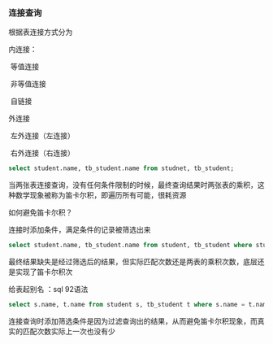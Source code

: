 ### 连接查询

根据表连接方式分为

内连接：

​	等值连接

​	非等值连接

​	自链接

外连接

​	左外连接（左连接）

​	右外连接（右连接）



```sql
select student.name, tb_student.name from studnet, tb_student;
```

当两张表连接查询，没有任何条件限制的时候，最终查询结果时两张表的乘积，这种数学现象被称为笛卡尔积，即遍历所有可能，很耗资源



如何避免笛卡尔积？

连接时添加条件，满足条件的记录被筛选出来

```sql
select student.name, tb_student.name from student, tb_student where student.name = tb_student.name;
```

最终结果缺失是经过筛选后的结果，但实际匹配次数还是两表的乘积次数，底层还是实现了笛卡尔积次



给表起别名 ：sql 92语法

```sql
select s.name, t.name from student s, tb_student t where s.name = t.name;
```



连接查询时添加筛选条件是因为过滤查询出的结果，从而避免笛卡尔积现象，而真实的匹配次数实际上一次也没有少